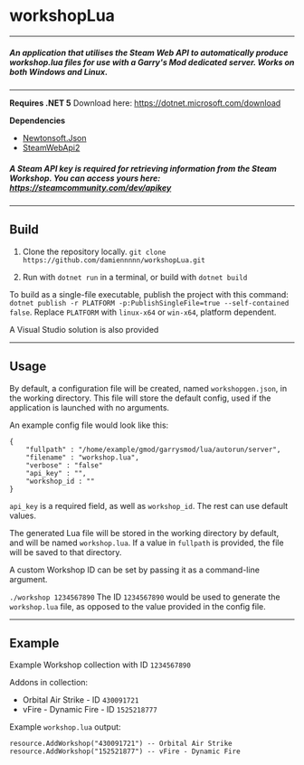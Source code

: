 # workshopLua
------------
##### An application that utilises the Steam Web API to automatically produce workshop.lua files for use with a Garry's Mod dedicated server. Works on both Windows and Linux.
------------

**Requires .NET 5**
	Download here: https://dotnet.microsoft.com/download
	
**Dependencies**
- [Newtonsoft.Json](https://www.nuget.org/packages/Newtonsoft.Json/ "Newtonsoft.Json")
- [SteamWebApi2](https://github.com/babelshift/SteamWebAPI2 "SteamWebApi2")

##### A Steam API key is required for retrieving information from the Steam Workshop. You can access yours here: https://steamcommunity.com/dev/apikey

------------
## Build


1. Clone the repository locally.
`git clone https://github.com/damiennnnn/workshopLua.git`

2. Run with `dotnet run` in a terminal, or build with `dotnet build`

To build as a single-file executable, publish the project with this command: `dotnet publish -r PLATFORM -p:PublishSingleFile=true --self-contained false`.
Replace `PLATFORM` with `linux-x64` or `win-x64`, platform dependent.

A Visual Studio solution is also provided

------------
## Usage

By default, a configuration file will be created, named `workshopgen.json`, in the working directory. This file will store the default config, used if the application is launched with no arguments.

An example config file would look like this:

    {
    	"fullpath" : "/home/example/gmod/garrysmod/lua/autorun/server", 
    	"filename" : "workshop.lua", 
    	"verbose" : "false"
    	"api_key" : "",
    	"workshop_id : ""
    }

`api_key` is a required field, as well as `workshop_id`. The rest can use default values.


The generated Lua file will be stored in the working directory by default, and will be named `workshop.lua`. If a value in `fullpath` is provided, the file will be saved to that directory.

A custom Workshop ID can be set by passing it as a command-line argument.

`./workshop 1234567890`
The ID `1234567890` would be used to generate the `workshop.lua` file, as opposed to the value provided in the config file.


------------

## Example

Example Workshop collection with ID `1234567890`

Addons in collection:
- Orbital Air Strike - ID `430091721`
- vFire - Dynamic Fire - ID `1525218777`

Example `workshop.lua` output:
```
resource.AddWorkshop("430091721") -- Orbital Air Strike
resource.AddWorkshop("152521877") -- vFire - Dynamic Fire
```
